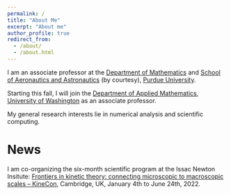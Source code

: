 ```yaml
---
permalink: /
title: "About Me"
excerpt: "About me"
author_profile: true
redirect_from: 
  - /about/
  - /about.html
---
```


I am an associate professor at the [Department of Mathematics](https://www.math.purdue.edu) 
and [School of Aeronautics and Astronautics](https://engineering.purdue.edu/AAE) (by courtesy), [Purdue University](https://www.purdue.edu). 

Starting this fall, I will join the [Department of Applied Mathematics](https://amath.washington.edu), [University of Washington](https://www.washington.edu) as an associate professor.

My general research interests lie in numerical analysis and scientific computing.

News
======
I am co-organizing the six-month scientific program at the Issac Newton Insitute: [Frontiers in kinetic theory: connecting microscopic to macroscopic scales – KineCon](https://www.newton.ac.uk/event/fkt/), Cambridge, UK, January 4th to June 24th, 2022.
